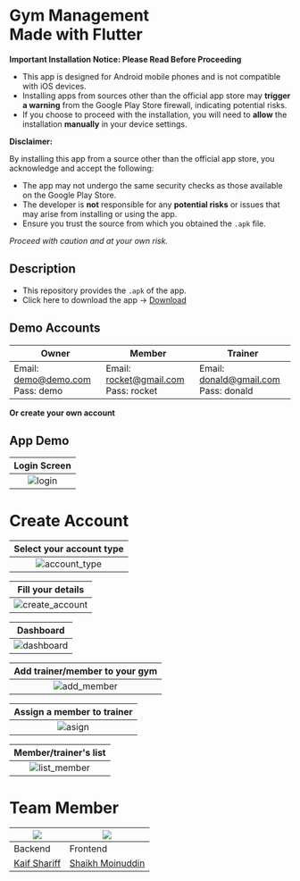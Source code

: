 # Gym Management <br /> Made with Flutter 

**Important Installation Notice: Please Read Before Proceeding**

- This app is designed for Android mobile phones and is not compatible with iOS devices.
- Installing apps from sources other than the official app store may __trigger a warning__ from the Google Play Store firewall, indicating potential risks.
- If you choose to proceed with the installation, you will need to __allow__ the installation __manually__ in your device settings.

**Disclaimer:**

By installing this app from a source other than the official app store, you acknowledge and accept the following:
- The app may not undergo the same security checks as those available on the Google Play Store.
- The developer is __not__ responsible for any __potential risks__ or issues that may arise from installing or using the app.
- Ensure you trust the source from which you obtained the `.apk` file.

*Proceed with caution and at your own risk.*

## Description
- This repository provides the `.apk` of the app.
- Click here to download the app -> [Download](https://github.com/Random-Guyz/Gym-Management/blob/master/app.apk)

## Demo Accounts

| Owner | Member | Trainer |
|---|---|---|
| Email: demo@demo.com <br/> Pass: demo | Email: rocket@gmail.com <br/> Pass: rocket | Email: donald@gmail.com <br> Pass: donald |

**Or create your own account**

## App Demo

| Login Screen |
|:---:|
| ![login](https://github.com/Random-Guyz/Gym-Management/assets/93507427/66e23aca-9ac1-4d54-9a43-54e1eb20613d) |

# Create Account

| Select your account type |
|:---:|
|![account_type](https://github.com/Random-Guyz/Gym-Management/assets/93507427/0616e269-a7c4-4908-9877-02f01aefcf92)|

| Fill your details |
|:---:|
|![create_account](https://github.com/Random-Guyz/Gym-Management/assets/93507427/f5505d07-b653-49f8-a45d-318d4f361ebf)|

| Dashboard |
|:---:|
| ![dashboard](https://github.com/Random-Guyz/Gym-Management/assets/93507427/b483f5c7-31af-4b2a-bb37-9b8a5630e991) |

| Add trainer/member to your gym |
|:---:|
|![add_member](https://github.com/Random-Guyz/Gym-Management/assets/93507427/460087dd-d3d6-45d0-bd43-af5eb9c52f35) |

| Assign a member to trainer |
|:---:|
|![asign](https://github.com/Random-Guyz/Gym-Management/assets/93507427/5f7ae49b-1021-4901-ba58-7cecc6f52c6a) |

| Member/trainer's list |
|:---:|
|![list_member](https://github.com/Random-Guyz/Gym-Management/assets/93507427/ce004522-1643-4d4d-bcc2-24fdc98c17f6) |

# Team Member

|[<img src="https://avatars.githubusercontent.com/u/93507427?v=4" style="max-width: 50%; height: auto;"/>](https://github.com/Kaif-Shariff)|[<img src="https://avatars.githubusercontent.com/u/98759447?v=4" style="max-width: 30%; height: auto;"/>](https://github.com/Skmoin5502)|
|---|---|
| Backend | Frontend |
| [Kaif Shariff](https://github.com/Kaif-Shariff) | [Shaikh Moinuddin](https://github.com/Skmoin5502) |
